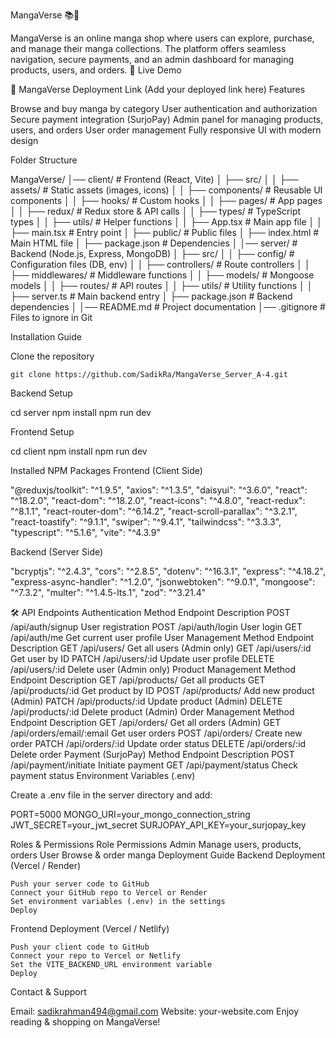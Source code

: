 MangaVerse 📚🎴

MangaVerse is an online manga shop where users can explore, purchase, and manage their manga collections. The platform offers seamless navigation, secure payments, and an admin dashboard for managing products, users, and orders.
🔗 Live Demo

🔗 MangaVerse Deployment Link (Add your deployed link here)
Features

Browse and buy manga by category
User authentication and authorization
Secure payment integration (SurjoPay)
Admin panel for managing products, users, and orders
User order management
Fully responsive UI with modern design

Folder Structure

MangaVerse/
│── client/ # Frontend (React, Vite)
│ ├── src/
│ │ ├── assets/ # Static assets (images, icons)
│ │ ├── components/ # Reusable UI components
│ │ ├── hooks/ # Custom hooks
│ │ ├── pages/ # App pages
│ │ ├── redux/ # Redux store & API calls
│ │ ├── types/ # TypeScript types
│ │ ├── utils/ # Helper functions
│ │ ├── App.tsx # Main app file
│ │ ├── main.tsx # Entry point
│ ├── public/ # Public files
│ ├── index.html # Main HTML file
│ ├── package.json # Dependencies
│
│── server/ # Backend (Node.js, Express, MongoDB)
│ ├── src/
│ │ ├── config/ # Configuration files (DB, env)
│ │ ├── controllers/ # Route controllers
│ │ ├── middlewares/ # Middleware functions
│ │ ├── models/ # Mongoose models
│ │ ├── routes/ # API routes
│ │ ├── utils/ # Utility functions
│ │ ├── server.ts # Main backend entry
│ ├── package.json # Backend dependencies
│
│── README.md # Project documentation
│── .gitignore # Files to ignore in Git

Installation Guide

Clone the repository

    git clone https://github.com/SadikRa/MangaVerse_Server_A-4.git

Backend Setup

cd server
npm install
npm run dev

Frontend Setup

cd client
npm install
npm run dev

Installed NPM Packages
Frontend (Client Side)

"@reduxjs/toolkit": "^1.9.5",
"axios": "^1.3.5",
"daisyui": "^3.6.0",
"react": "^18.2.0",
"react-dom": "^18.2.0",
"react-icons": "^4.8.0",
"react-redux": "^8.1.1",
"react-router-dom": "^6.14.2",
"react-scroll-parallax": "^3.2.1",
"react-toastify": "^9.1.1",
"swiper": "^9.4.1",
"tailwindcss": "^3.3.3",
"typescript": "^5.1.6",
"vite": "^4.3.9"

Backend (Server Side)

"bcryptjs": "^2.4.3",
"cors": "^2.8.5",
"dotenv": "^16.3.1",
"express": "^4.18.2",
"express-async-handler": "^1.2.0",
"jsonwebtoken": "^9.0.1",
"mongoose": "^7.3.2",
"multer": "^1.4.5-lts.1",
"zod": "^3.21.4"

🛠 API Endpoints
Authentication
Method Endpoint Description
POST /api/auth/signup User registration
POST /api/auth/login User login
GET /api/auth/me Get current user profile
User Management
Method Endpoint Description
GET /api/users/ Get all users (Admin only)
GET /api/users/:id Get user by ID
PATCH /api/users/:id Update user profile
DELETE /api/users/:id Delete user (Admin only)
Product Management
Method Endpoint Description
GET /api/products/ Get all products
GET /api/products/:id Get product by ID
POST /api/products/ Add new product (Admin)
PATCH /api/products/:id Update product (Admin)
DELETE /api/products/:id Delete product (Admin)
Order Management
Method Endpoint Description
GET /api/orders/ Get all orders (Admin)
GET /api/orders/email/:email Get user orders
POST /api/orders/ Create new order
PATCH /api/orders/:id Update order status
DELETE /api/orders/:id Delete order
Payment (SurjoPay)
Method Endpoint Description
POST /api/payment/initiate Initiate payment
GET /api/payment/status Check payment status
Environment Variables (.env)

Create a .env file in the server directory and add:

PORT=5000
MONGO_URI=your_mongo_connection_string
JWT_SECRET=your_jwt_secret
SURJOPAY_API_KEY=your_surjopay_key

Roles & Permissions
Role Permissions
Admin Manage users, products, orders
User Browse & order manga
Deployment Guide
Backend Deployment (Vercel / Render)

    Push your server code to GitHub
    Connect your GitHub repo to Vercel or Render
    Set environment variables (.env) in the settings
    Deploy

Frontend Deployment (Vercel / Netlify)

    Push your client code to GitHub
    Connect your repo to Vercel or Netlify
    Set the VITE_BACKEND_URL environment variable
    Deploy

Contact & Support

Email: sadikrahman494@gmail.com
Website: your-website.com
Enjoy reading & shopping on MangaVerse!
